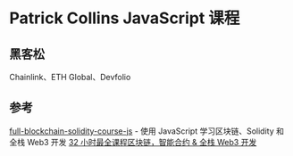 # Patrick Collins JavaScript 课程

## 黑客松

Chainlink、ETH Global、Devfolio

## 参考

[full-blockchain-solidity-course-js](https://github.com/smartcontractkit/full-blockchain-solidity-course-js) - 使用 JavaScript 学习区块链、Solidity 和全栈 Web3 开发
[32 小时最全课程区块链，智能合约 & 全栈 Web3 开发 ](https://www.bilibili.com/video/BV1Ca411n7ta/?spm_id_from=333.1387.homepage.video_card.click&vd_source=87d2cca5f14eb84bbcdf447ccd8977eb)
